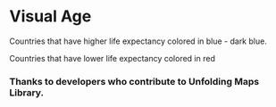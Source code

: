 <h1>Visual Age</h1>
<p>Countries that have higher life expectancy colored in blue - dark blue. </p>
<p>Countries that have lower life expectancy colored in red </p>

<h3>Thanks to developers who contribute to Unfolding Maps Library.</h3>
